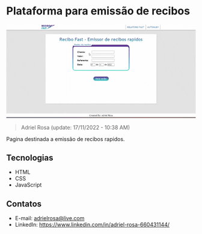 # Plataforma para emissão de recibos

![preview](./.github/preview.gif)

> Adriel Rosa (update: 17/11/2022 - 10:38 AM)

Pagina destinada a emissão de recibos rapidos.

## Tecnologias

- HTML
- CSS
- JavaScript

## Contatos

- E-mail: adrielrosa@live.com
- LinkedIn: https://www.linkedin.com/in/adriel-rosa-660431144/

